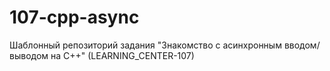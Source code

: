 # 107-cpp-async

Шаблонный репозиторий задания "Знакомство с асинхронным вводом/выводом на C++" (LEARNING_CENTER-107)